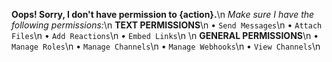 **Oops! Sorry, I don't have permission to {action}.**\n
*Make sure I have the following permissions:*\n
__TEXT PERMISSIONS__\n
• `Send Messages`\n
• `Attach Files`\n
• `Add Reactions`\n
• `Embed Links`\n
\n
__GENERAL PERMISSIONS__\n
• `Manage Roles`\n
• `Manage Channels`\n
• `Manage Webhooks`\n
• `View Channels`\n
